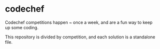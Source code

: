 # codechef
Codechef competitions happen ~ once a week, and are a fun way to keep up some coding. 

This repository is divided by competition, and each solution is a standalone file.
